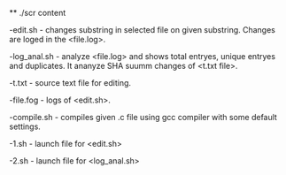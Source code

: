 ** ./scr content

-edit.sh  - changes substring in selected file on given substring.
Changes are loged in the <file.log>.

-log_anal.sh - analyze <file.log> and shows total entryes, unique entryes and duplicates. It ananyze SHA suumm changes of <t.txt file>.

-t.txt - source text file for editing.

-file.fog - logs of <edit.sh>.

-compile.sh - compiles given .c file using gcc compiler with some 
default settings.

-1.sh - launch file for <edit.sh>

-2.sh - launch file for <log_anal.sh> 
